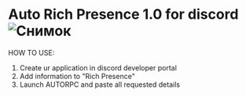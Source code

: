 # Auto Rich Presence 1.0 for discord![Снимок](https://user-images.githubusercontent.com/63611146/131157722-4bf49018-17e0-4594-9f5c-7b6c3ca66bea.PNG)


HOW TO USE:
1) Create ur application in discord developer portal
2) Add information to "Rich Presence"
3) Launch AUTORPC and paste all requested details
